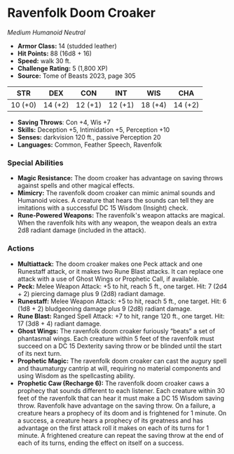# Ravenfolk Doom Croaker

*Medium* *Humanoid* *Neutral*

- **Armor Class:** 14 (studded leather)
- **Hit Points:** 88 (16d8 + 16)
- **Speed:** walk 30 ft.
- **Challenge Rating:** 5 (1,800 XP)
- **Source:** Tome of Beasts 2023, page 305

| STR | DEX | CON | INT | WIS | CHA |
| --- | --- | --- | --- | --- | --- |
| 10 (+0) | 14 (+2) | 12 (+1) | 12 (+1) | 18 (+4) | 14 (+2) |

- **Saving Throws**: Con +4, Wis +7
- **Skills:** Deception +5, Intimidation +5, Perception +10
- **Senses:** darkvision 120 ft., passive Perception 20
- **Languages:** Common, Feather Speech, Ravenfolk

### Special Abilities

- **Magic Resistance:** The doom croaker has advantage on saving throws against spells and other magical effects.
- **Mimicry:** The ravenfolk doom croaker can mimic animal sounds and Humanoid voices. A creature that hears the sounds can tell they are imitations with a successful DC 15 Wisdom (Insight) check.
- **Rune-Powered Weapons:** The ravenfolk's weapon attacks are magical. When the ravenfolk hits with any weapon, the weapon deals an extra 2d8 radiant damage (included in the attack).

### Actions

- **Multiattack:** The doom croaker makes one Peck attack and one Runestaff attack, or it makes two Rune Blast attacks. It can replace one attack with a use of Ghost Wings or Prophetic Call, if available.
- **Peck:** Melee Weapon Attack: +5 to hit, reach 5 ft., one target. Hit: 7 (2d4 + 2) piercing damage plus 9 (2d8) radiant damage.
- **Runestaff:** Melee Weapon Attack: +5 to hit, reach 5 ft., one target. Hit: 6 (1d8 + 2) bludgeoning damage plus 9 (2d8) radiant damage.
- **Rune Blast:** Ranged Spell Attack: +7 to hit, range 120 ft., one target. Hit: 17 (3d8 + 4) radiant damage.
- **Ghost Wings:** The ravenfolk doom croaker furiously “beats” a set of phantasmal wings. Each creature within 5 feet of the ravenfolk must succeed on a DC 15 Dexterity saving throw or be blinded until the start of its next turn.
- **Prophetic Magic:** The ravenfolk doom croaker can cast the augury spell and thaumaturgy cantrip at will, requiring no material components and using Wisdom as the spellcasting ability.
- **Prophetic Caw (Recharge 6):** The ravenfolk doom croaker caws a prophecy that sounds different to each listener. Each creature within 30 feet of the ravenfolk that can hear it must make a DC 15 Wisdom saving throw. Ravenfolk have advantage on the saving throw. On a failure, a creature hears a prophecy of its doom and is frightened for 1 minute. On a success, a creature hears a prophecy of its greatness and has advantage on the first attack roll it makes on each of its turns for 1 minute. A frightened creature can repeat the saving throw at the end of each of its turns, ending the effect on itself on a success.
